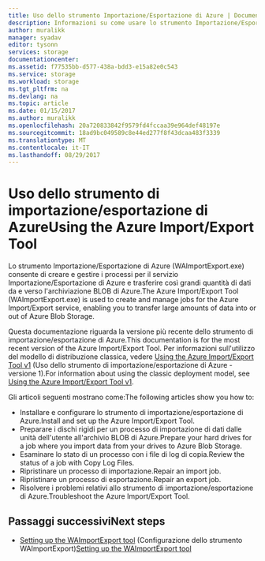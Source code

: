 ```yaml
---
title: Uso dello strumento Importazione/Esportazione di Azure | Documentazione Microsoft
description: Informazioni su come usare lo strumento Importazione/Esportazione per preparare i dischi rigidi per un processo di importazione o per ripristinare un processo di importazione o esportazione.
author: muralikk
manager: syadav
editor: tysonn
services: storage
documentationcenter: 
ms.assetid: f77535bb-d577-438a-bdd3-e15a82e0c543
ms.service: storage
ms.workload: storage
ms.tgt_pltfrm: na
ms.devlang: na
ms.topic: article
ms.date: 01/15/2017
ms.author: muralikk
ms.openlocfilehash: 20a720833842f9579fd4fccaa39e964def48197e
ms.sourcegitcommit: 18ad9bc049589c8e44ed277f8f43dcaa483f3339
ms.translationtype: MT
ms.contentlocale: it-IT
ms.lasthandoff: 08/29/2017
---
```

# <a name="using-the-azure-importexport-tool"></a><span data-ttu-id="9a143-103">Uso dello strumento di importazione/esportazione di Azure</span><span class="sxs-lookup"><span data-stu-id="9a143-103">Using the Azure Import/Export Tool</span></span> 

<span data-ttu-id="9a143-104">Lo strumento Importazione/Esportazione di Azure (WAImportExport.exe) consente di creare e gestire i processi per il servizio Importazione/Esportazione di Azure e trasferire così grandi quantità di dati da e verso l'archiviazione BLOB di Azure.</span><span class="sxs-lookup"><span data-stu-id="9a143-104">The Azure Import/Export Tool (WAImportExport.exe) is used to create and manage jobs for the Azure Import/Export service, enabling you to transfer large amounts of data into or out of Azure Blob Storage.</span></span>

<span data-ttu-id="9a143-105">Questa documentazione riguarda la versione più recente dello strumento di importazione/esportazione di Azure.</span><span class="sxs-lookup"><span data-stu-id="9a143-105">This documentation is for the most recent version of the Azure Import/Export Tool.</span></span> <span data-ttu-id="9a143-106">Per informazioni sull'utilizzo del modello di distribuzione classica, vedere [Using the Azure Import/Export Tool v1](storage-import-export-tool-how-to-v1.md) (Uso dello strumento di importazione/esportazione di Azure - versione 1).</span><span class="sxs-lookup"><span data-stu-id="9a143-106">For information about using the classic deployment model, see [Using the Azure Import/Export Tool v1](storage-import-export-tool-how-to-v1.md).</span></span>

<span data-ttu-id="9a143-107">Gli articoli seguenti mostrano come:</span><span class="sxs-lookup"><span data-stu-id="9a143-107">The following articles show you how to:</span></span>  

- <span data-ttu-id="9a143-108">Installare e configurare lo strumento di importazione/esportazione di Azure.</span><span class="sxs-lookup"><span data-stu-id="9a143-108">Install and set up the Azure Import/Export Tool.</span></span>
- <span data-ttu-id="9a143-109">Preparare i dischi rigidi per un processo di importazione di dati dalle unità dell'utente all'archivio BLOB di Azure.</span><span class="sxs-lookup"><span data-stu-id="9a143-109">Prepare your hard drives for a job where you import data from your drives to Azure Blob Storage.</span></span>
- <span data-ttu-id="9a143-110">Esaminare lo stato di un processo con i file di log di copia.</span><span class="sxs-lookup"><span data-stu-id="9a143-110">Review the status of a job with Copy Log Files.</span></span> 
- <span data-ttu-id="9a143-111">Ripristinare un processo di importazione.</span><span class="sxs-lookup"><span data-stu-id="9a143-111">Repair an import job.</span></span> 
- <span data-ttu-id="9a143-112">Ripristinare un processo di esportazione.</span><span class="sxs-lookup"><span data-stu-id="9a143-112">Repair an export job.</span></span> 
- <span data-ttu-id="9a143-113">Risolvere i problemi relativi allo strumento di importazione/esportazione di Azure.</span><span class="sxs-lookup"><span data-stu-id="9a143-113">Troubleshoot the Azure Import/Export Tool.</span></span> 

## <a name="next-steps"></a><span data-ttu-id="9a143-114">Passaggi successivi</span><span class="sxs-lookup"><span data-stu-id="9a143-114">Next steps</span></span>

* <span data-ttu-id="9a143-115">[Setting up the WAImportExport tool](storage-import-export-tool-setup.md) (Configurazione dello strumento WAImportExport)</span><span class="sxs-lookup"><span data-stu-id="9a143-115">[Setting up the WAImportExport tool](storage-import-export-tool-setup.md)</span></span>